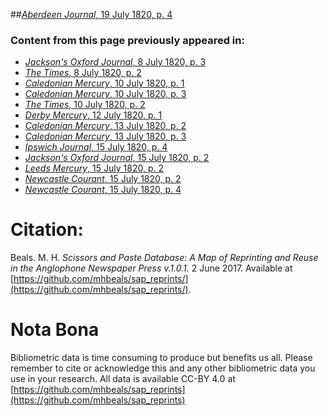 ##[*Aberdeen Journal*, 19 July 1820, p. 4](https://mhbeals.github.io/sap_html/Aberdeen-Journal/Aberdeen-Journal-19-July-1820-p-4)

### Content from this page previously appeared in:
+ [*Jackson's Oxford Journal*, 8 July 1820, p. 3](https://mhbeals.github.io/sap_html/Jackson's-Oxford-Journal/Jackson's-Oxford-Journal-8-July-1820-p-3)
+ [*The Times*, 8 July 1820, p. 2](https://mhbeals.github.io/sap_html/The-Times/The-Times-8-July-1820-p-2)
+ [*Caledonian Mercury*, 10 July 1820, p. 1](https://mhbeals.github.io/sap_html/Caledonian-Mercury/Caledonian-Mercury-10-July-1820-p-1)
+ [*Caledonian Mercury*, 10 July 1820, p. 3](https://mhbeals.github.io/sap_html/Caledonian-Mercury/Caledonian-Mercury-10-July-1820-p-3)
+ [*The Times*, 10 July 1820, p. 2](https://mhbeals.github.io/sap_html/The-Times/The-Times-10-July-1820-p-2)
+ [*Derby Mercury*, 12 July 1820, p. 1](https://mhbeals.github.io/sap_html/Derby-Mercury/Derby-Mercury-12-July-1820-p-1)
+ [*Caledonian Mercury*, 13 July 1820, p. 2](https://mhbeals.github.io/sap_html/Caledonian-Mercury/Caledonian-Mercury-13-July-1820-p-2)
+ [*Caledonian Mercury*, 13 July 1820, p. 3](https://mhbeals.github.io/sap_html/Caledonian-Mercury/Caledonian-Mercury-13-July-1820-p-3)
+ [*Ipswich Journal*, 15 July 1820, p. 4](https://mhbeals.github.io/sap_html/Ipswich-Journal/Ipswich-Journal-15-July-1820-p-4)
+ [*Jackson's Oxford Journal*, 15 July 1820, p. 2](https://mhbeals.github.io/sap_html/Jackson's-Oxford-Journal/Jackson's-Oxford-Journal-15-July-1820-p-2)
+ [*Leeds Mercury*, 15 July 1820, p. 2](https://mhbeals.github.io/sap_html/Leeds-Mercury/Leeds-Mercury-15-July-1820-p-2)
+ [*Newcastle Courant*, 15 July 1820, p. 2](https://mhbeals.github.io/sap_html/Newcastle-Courant/Newcastle-Courant-15-July-1820-p-2)
+ [*Newcastle Courant*, 15 July 1820, p. 4](https://mhbeals.github.io/sap_html/Newcastle-Courant/Newcastle-Courant-15-July-1820-p-4)
                    
# Citation: 

Beals. M. H. *Scissors and Paste Database: A Map of Reprinting and Reuse in the Anglophone Newspaper Press v.1.0.1.* 2 June 2017. Available at [https://github.com/mhbeals/sap_reprints/](https://github.com/mhbeals/sap_reprints/). 
                    
# Nota Bona

Bibliometric data is time consuming to produce but benefits us all. Please remember to cite or acknowledge this and any other bibliometric data you use in your research. All data is available CC-BY 4.0 at [https://github.com/mhbeals/sap_reprints](https://github.com/mhbeals/sap_reprints)